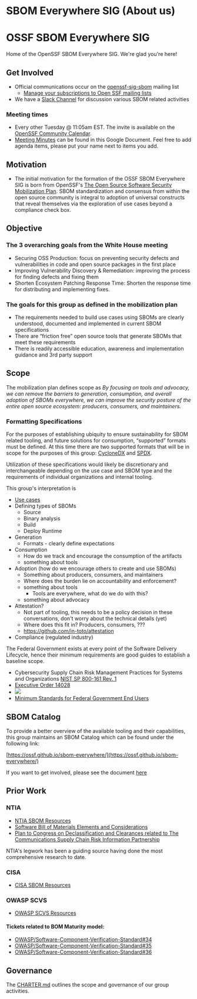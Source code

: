 # SBOM Everywhere SIG (About us)

# OSSF SBOM Everywhere SIG

Home of the OpenSSF SBOM Everywhere SIG. We're glad you're here!

## Get Involved

*   Official communications occur on the [openssf-sig-sbom](https://lists.openssf.org/g/openssf-sig-sbom) mailing list
    * [Manage your subscriptions to Open SSF mailing lists](https://lists.openssf.org/g/main/subgroups)
*   We have a [Slack Channel](https://openssf.slack.com/archives/C03GKSYFRC0) for discussion various SBOM related activities

### Meeting times

*   Every other Tuesday @ 11:05am EST. The invite is available on the [OpenSSF Community Calendar](https://calendar.google.com/calendar/u/0/r?cid=czYzdm9lZmhwNWk5cGZsdGI1cTY3bmdwZXNAZ3JvdXAuY2FsZW5kYXIuZ29vZ2xlLmNvbQ).
*   [Meeting Minutes](https://docs.google.com/document/d/193ODRga1F49WKPYYR79SNi9b27mChBqpOf5iiWJcMso/edit#heading=h.xqitfd6hs1gc) can be found in this Google Document. Feel free to add agenda items, please put your name next to items you add.

## Motivation

- The initial motivation for the formation of the OSSF SBOM Everywhere SIG is born from OpenSSF's [The Open Source Software Security Mobilization Plan](reference/mobilization_plan.pdf).  SBOM standardization and consensus from within the open source community is integral to adoption of universal constructs that reveal themselves via the exploration of use cases beyond a compliance check box.

## Objective

### The 3 overarching goals from the White House meeting
- Securing OSS Production: focus on preventing security defects and
  vulnerabilities in code and open source packages in the first place
- Improving Vulnerability Discovery & Remediation: improving the process
  for finding defects and fixing them
- Shorten Ecosystem Patching Response Time: Shorten the response time for
  distributing and implementing fixes.

### The goals for this group as defined in the mobilization plan
- The requirements needed to build use cases using SBOMs are clearly
  understood, documented and implemented in current SBOM specifications
- There are “friction free” open source tools that generate SBOMs that meet
  these requirements
- There is readily accessible education, awareness and implementation
  guidance and 3rd party support




## Scope

The mobilization plan defines scope as
_By focusing on tools and advocacy, we can remove the barriers to
generation, consumption, and overall adoption of SBOMs everywhere, we can
improve the security posture of the entire open source ecosystem:
producers, consumers, and maintainers._



### Formatting Specifications

For the purposes of establishing ubiquity to ensure sustainability for SBOM related tooling, and future solutions for consumption, “supported” formats must be defined. At this time there are two supported formats that will be in scope for the purposes of this group: [CycloneDX](https://cyclonedx.org) and [SPDX](https://spdx.dev).

Utilization of these specifications would likely be discretionary and interchangeable depending on the use case and SBOM type and the requirements of individual organizations and internal tooling.

This group's interpretation is
- [Use cases](https://docs.google.com/document/d/15X0TspuxUg19YScqNK1tl5kYpJV2xOrcuSx6CwanYZ0/edit#)
- Defining types of SBOMs
    - Source
    - Binary analysis
    - Build
    - Deploy Runtime
- Generation
    - Formats - clearly define expectations
- Consumption
    - How do we track and encourage the consumption of the artifacts
    - something about tools
- Adoption (how do we encourage others to create and use SBOMs)
    - Something about producers, consumers, and maintainers
    - Where does the burden lie on accountability and enforcement?
    - something about tools
        - Tools are everywhere, what do we do with this?
    - something about advocacy
- Attestation?
    - Not part of tooling, this needs to be a policy decision in these
      conversations, don't worry about the technical details (yet)
    - Where does this fit in? Producers, consumers, ???
    - https://github.com/in-toto/attestation
- Compliance (regulated industry)

The Federal Government exists at every point of the Software Delivery Lifecycle, hence their minimum requirements are good guides to establish a baseline scope.
- Cybersecurity Supply Chain Risk Management Practices for Systems and Organizations [NIST SP 800-161 Rev. 1](https://csrc.nist.gov/publications/detail/sp/800-161/rev-1/final)
- [Executive Order 14028](https://www.nist.gov/itl/executive-order-14028-improving-nations-cybersecurity/software-security-supply-chains)
- ![](https://www.nist.gov/sites/default/files/styles/2800_x_2800_limit/public/images/2021/07/09/software-verification-timeline.png)
- [Minimum Standards for Federal Government End Users](https://www.nist.gov/itl/executive-order-improving-nations-cybersecurity/recommended-minimum-standard-vendor-or-developer)


## SBOM Catalog
To provide a better overview of the available tooling and their capabilities, this group maintains an SBOM Catalog which can be found under the following link:

[https://ossf.github.io/sbom-everywhere/](https://ossf.github.io/sbom-everywhere/)

If you want to get involved, please see the document [here](https://github.com/ossf/sbom-everywhere/SBOM-Catalog/contribute.md)


## Prior Work
### NTIA
- [NTIA SBOM Resources](https://ntia.gov/SBOM)
- [Software Bill of Materials Elements and Considerations](https://www.regulations.gov/docket/NTIA-2021-0001/document)
- [Plan to Congress on Declassification and Clearances related to The Communications Supply Chain Risk Information Partnership](https://ntia.gov/files/ntia/publications/ntia_plan_on_declassification_and_clearances_re_c-scrip.pdf)

NTIA's legwork has been a guiding source having done the most comprehensive research to date.

### CISA
- [CISA SBOM Resources](https://www.cisa.gov/sbom)

### OWASP SCVS
- [OWASP SCVS Resources](https://owasp.org/scvs)

#### Tickets related to BOM Maturity model:
- [OWASP/Software-Component-Verification-Standard#34](https://github.com/OWASP/Software-Component-Verification-Standard/issues/34)
- [OWASP/Software-Component-Verification-Standard#35](https://github.com/OWASP/Software-Component-Verification-Standard/issues/35)
- [OWASP/Software-Component-Verification-Standard#36](https://github.com/OWASP/Software-Component-Verification-Standard/issues/36)

## Governance

The [CHARTER.md](https://github.com/ossf/sbom-everywhere/CHARTER.md) outlines the scope and governance of our group activities.